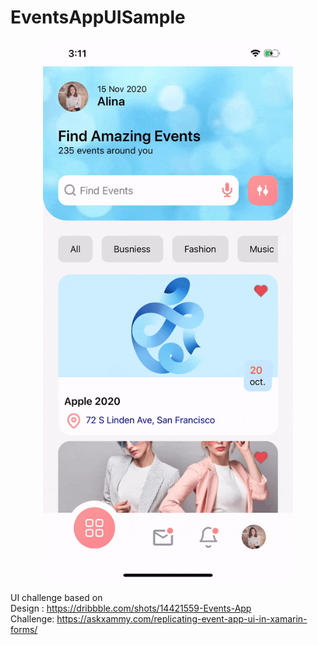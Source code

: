 # EventsAppUISample


<p align="center">
<img src="https://github.com/ankitgupta2oct/EventsAppUISample/blob/main/Images/EventApp.gif" width="400px"/>
</p>

UI challenge based on <br/>
Design : https://dribbble.com/shots/14421559-Events-App <br/>
Challenge: https://askxammy.com/replicating-event-app-ui-in-xamarin-forms/
